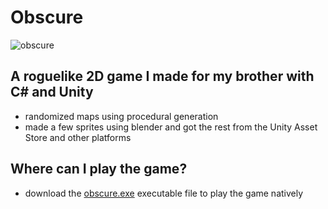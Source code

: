 # __Obscure__
![obscure](https://github.com/user-attachments/assets/4e6883ca-c136-4a10-b73d-82d6051867c0)

## A roguelike 2D game I made for my brother with C# and Unity
- randomized maps using procedural generation
- made a few sprites using blender and got the rest from the Unity Asset Store and other platforms

## Where can I play the game?
- download the [obscure.exe](/obscure.exe) executable file to play the game natively
  

